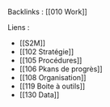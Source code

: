Backlinks : [[010 Work]]

Liens :
- [[S2M]]
-  [[102 Stratégie]]
- [[105 Procédures]]
- [[106 Pkans de progrès]]
- [[108 Organisation]]
- [[119 Boite à outils]]
- [[130 Data]]
